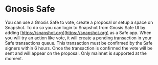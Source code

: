 # Gnosis Safe

You can use a Gnosis Safe to vote, create a proposal or setup a space on Snapshot. To do so you can login to Snapshot from Gnosis Safe UI by adding [https://snapshot.org](https://snapshot.org) as a Safe app. When you will try an action like vote, it will create a pending transaction in your Safe transactions queue. This transaction must be confirmed by the Safe signers within 6 hours. Once the transaction is confirmed the vote will be sent and will appear on the proposal. Only mainnet is supported at the moment.
